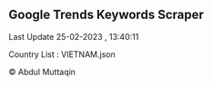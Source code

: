 

## Google Trends Keywords Scraper 
 
Last Update 25-02-2023 , 13:40:11

Country List :
VIETNAM.json



© Abdul Muttaqin 
